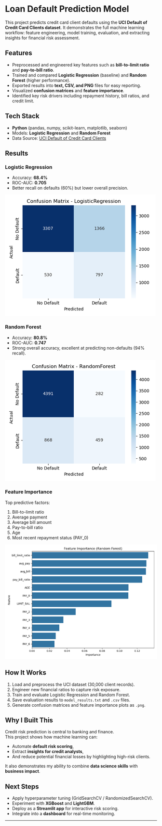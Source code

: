 # Loan Default Prediction Model

This project predicts credit card client defaults using the **UCI Default of Credit Card Clients dataset**. It demonstrates the full machine learning workflow: feature engineering, model training, evaluation, and extracting insights for financial risk assessment.

## Features
- Preprocessed and engineered key features such as **bill-to-limit ratio** and **pay-to-bill ratio**.
- Trained and compared **Logistic Regression** (baseline) and **Random Forest** (higher performance).
- Exported results into **text, CSV, and PNG** files for easy reporting.
- Visualized **confusion matrices** and **feature importance**.
- Identified key risk drivers including repayment history, bill ratios, and credit limit.

## Tech Stack
- **Python** (pandas, numpy, scikit-learn, matplotlib, seaborn)
- Models: **Logistic Regression** and **Random Forest**
- Data Source: [UCI Default of Credit Card Clients](https://archive.ics.uci.edu/ml/datasets/default+of+credit+card+clients)

## Results
### Logistic Regression
- Accuracy: **68.4%**
- ROC-AUC: **0.705**
- Better recall on defaults (60%) but lower overall precision.

![Logistic Regression Confusion Matrix](LogisticRegression_confusion_matrix.png)

### Random Forest
- Accuracy: **80.8%**
- ROC-AUC: **0.747**
- Strong overall accuracy, excellent at predicting non-defaults (94% recall).

![Random Forest Confusion Matrix](RandomForest_confusion_matrix.png)

### Feature Importance
Top predictive factors:
1. Bill-to-limit ratio  
2. Average payment  
3. Average bill amount  
4. Pay-to-bill ratio  
5. Age  
6. Most recent repayment status (PAY_0)

![Feature Importance](uci_feature_importance.png)

## How It Works
1. Load and preprocess the UCI dataset (30,000 client records).
2. Engineer new financial ratios to capture risk exposure.
3. Train and evaluate Logistic Regression and Random Forest.
4. Save evaluation results to `model_results.txt` and `.csv` files.
5. Generate confusion matrices and feature importance plots as `.png`.

## Why I Built This
Credit risk prediction is central to banking and finance.  
This project shows how machine learning can:
- Automate **default risk scoring**,
- Extract **insights for credit analysts**,
- And reduce potential financial losses by highlighting high-risk clients.

It also demonstrates my ability to combine **data science skills** with **business impact**.

## Next Steps
- Apply hyperparameter tuning (GridSearchCV / RandomizedSearchCV).
- Experiment with **XGBoost** and **LightGBM**.
- Deploy as a **Streamlit app** for interactive risk scoring.
- Integrate into a **dashboard** for real-time monitoring.

---
